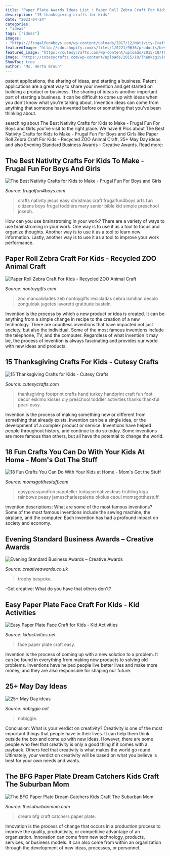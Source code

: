 ```yaml
---
title: "Paper Plate Awards Ideas List : Paper Roll Zebra Craft For Kids"
description: "15 thanksgiving crafts for kids"
date: "2023-04-24"
categories:
- "ideas"
tags: ["ideas"]
images:
- "https://frugalfun4boys.com/wp-content/uploads/2017/12/Nativity-Crafts-Pin.jpg"
featuredImage: "http://cdn.shopify.com/s/files/1/0221/9636/products/bespoke-mixed-media-awards-evening-standard-business-awards-1_1024x1024.jpg"
featured_image: "https://cutesycrafts.com/wp-content/uploads/2015/10/Thanksgiving-crafts-for-kids-9.jpg"
image: "https://cutesycrafts.com/wp-content/uploads/2015/10/Thanksgiving-crafts-for-kids-9.jpg"
ShowToc: true
author: "Ms. Herta Braun"
---
```



patent applications, the sharing of ideas, and starting a business. Patent applications are a great way to share your invention and get started on building a product or business. The sharing of ideas is another important part of starting a business. It can be difficult to come up with ideas when you don't know what you're talking about. Invention ideas can come from anything that someone has invented before or something that you've been thinking about.

	

		
searching about The Best Nativity Crafts for Kids to Make - Frugal Fun For Boys and Girls you've visit to the right place. We have 8 Pics about The Best Nativity Crafts for Kids to Make - Frugal Fun For Boys and Girls like Paper Roll Zebra Craft For Kids - Recycled ZOO Animal Craft, 25+ May Day ideas and also Evening Standard Business Awards – Creative Awards. Read more:
		
    
## The Best Nativity Crafts For Kids To Make - Frugal Fun For Boys And Girls

<img loading=lazy src="https://frugalfun4boys.com/wp-content/uploads/2017/12/Nativity-Crafts-Pin.jpg" onerror="this.onerror=null;this.src='https://tse2.mm.bing.net/th?id=OIP._g0MjTV1JLbUqhsiFhz66wHaSh&amp;pid=15.1';" alt="The Best Nativity Crafts for Kids to Make - Frugal Fun For Boys and Girls">

_Source: frugalfun4boys.com_

>crafts nativity jesus easy christmas craft frugalfun4boys arts fun citizens boys frugal toddlers mary senior bible kid simple preschool joseph. 

	

How can you use brainstroming in your work?
There are a variety of ways to use brainstroming in your work. One way is to use it as a tool to focus and organize thoughts. Another way is to use it as a tool to learn new information. Lastly, another way is to use it as a tool to improve your work performance.

    
## Paper Roll Zebra Craft For Kids - Recycled ZOO Animal Craft

<img loading=lazy src="https://nontoygifts.com/wp-content/uploads/2020/04/Paper-roll-zebra-craft_0365.jpg" onerror="this.onerror=null;this.src='https://tse2.mm.bing.net/th?id=OIP.HskmAdb7oNK7Jbg0jLAajgHaLH&amp;pid=15.1';" alt="Paper Roll Zebra Craft For Kids - Recycled ZOO Animal Craft">

_Source: nontoygifts.com_

>zoo manualidades zeb nontoygifts recicladas cebra ismihan decolo zonguldak jugetes lavoretti gratitude basteln. 

	

Invention is the process by which a new product or idea is created. It can be anything from a simple change in recipe to the creation of a new technology. There are countless inventions that have impacted not just society, but also the individual. Some of the most famous inventions include the telephone, TV, and the computer. Regardless of what invention it may be, the process of invention is always fascinating and provides our world with new ideas and products.

    
## 15 Thanksgiving Crafts For Kids - Cutesy Crafts

<img loading=lazy src="https://cutesycrafts.com/wp-content/uploads/2015/10/Thanksgiving-crafts-for-kids-9.jpg" onerror="this.onerror=null;this.src='https://tse3.mm.bing.net/th?id=OIP.xqHmJmAmODjNrtLrENI9ygAAAA&amp;pid=15.1';" alt="15 Thanksgiving Crafts for Kids - Cutesy Crafts">

_Source: cutesycrafts.com_

>thanksgiving footprint crafts hand turkey handprint craft fun foot decor eskimo kisses diy preschool toddler activities thanks thankful pearl easy. 

	

Invention is the process of making something new or different from something that already exists. Invention can be a single idea, or the development of a complex product or service. Inventions have helped people throughout history, and continue to do so today. Some inventions are more famous than others, but all have the potential to change the world.

    
## 18 Fun Crafts You Can Do With Your Kids At Home - Mom&#039;s Got The Stuff

<img loading=lazy src="https://momsgotthestuff.com/wp-content/uploads/2020/03/diy-craft-projects-for-kids-10-683x1024.jpg" onerror="this.onerror=null;this.src='https://tse4.mm.bing.net/th?id=OIP.aBxFZZwxybzSsueioTH3mQHaLG&amp;pid=15.1';" alt="18 Fun Crafts You Can Do With Your Kids at Home - Mom&#039;s Got the Stuff">

_Source: momsgotthestuff.com_

>easypeasyandfun pappteller todayscreativeideas frühling kiga rainbows peasy jamescharlespalette okolus ceoul momsgotthestuff. 

	

Invention descriptions: What are some of the most famous inventions?
Some of the most famous inventions include the sewing machine, the airplane, and the computer. Each invention has had a profound impact on society and economy.

    
## Evening Standard Business Awards – Creative Awards

<img loading=lazy src="http://cdn.shopify.com/s/files/1/0221/9636/products/bespoke-mixed-media-awards-evening-standard-business-awards-1_1024x1024.jpg" onerror="this.onerror=null;this.src='https://tse4.mm.bing.net/th?id=OIP.C6kmpSrRtxTavyZv8aBCgAHaJ4&amp;pid=15.1';" alt="Evening Standard Business Awards – Creative Awards">

_Source: creativeawards.co.uk_

>trophy bespoke. 

	

-Get creative: What do you have that others don't?

    
## Easy Paper Plate Face Craft For Kids - Kid Activities

<img loading=lazy src="https://kidactivities.net/wp-content/uploads/2020/05/how-to-make-a-paper-plate-face.jpg" onerror="this.onerror=null;this.src='https://tse2.mm.bing.net/th?id=OIP.sF1AyLlJjNntgPmcVe5vWgHaLH&amp;pid=15.1';" alt="Easy Paper Plate Face Craft for Kids - Kid Activities">

_Source: kidactivities.net_

>face paper plate craft easy. 

	

Invention is the process of coming up with a new solution to a problem. It can be found in everything from making new products to solving old problems. Inventions have helped people live better lives and make more money, and they are also responsible for shaping our future.

    
## 25+ May Day Ideas

<img loading=lazy src="https://www.nobiggie.net/wp-content/uploads/2015/04/Blooming-Monogram-25-May-Day-ideas-gifts-and-decor-NoBiggie.net_.jpg" onerror="this.onerror=null;this.src='https://tse4.mm.bing.net/th?id=OIP.Qs_151zZdwoADRk2A7h-4AHaPj&amp;pid=15.1';" alt="25+ May Day ideas">

_Source: nobiggie.net_

>nobiggie. 

	

Conclusion: What is your verdict on creativity?
Creativity is one of the most important things that people have in their lives. It can help them think outside the box and come up with new ideas. However, there are some people who feel that creativity is only a good thing if it comes with a payback. Others feel that creativity is what makes the world go round. Ultimately, your verdict on creativity will be based on what you believe is best for your own needs and wants.

    
## The BFG Paper Plate Dream Catchers Kids Craft The Suburban Mom

<img loading=lazy src="https://i1.wp.com/www.thesuburbanmom.com/wp-content/uploads/2016/06/The-BFG-Dream-Catchers.png?fit=600%2C912&amp;ssl=1" onerror="this.onerror=null;this.src='https://tse3.mm.bing.net/th?id=OIP.GhR85_i4qh-9oU6MUpcYqAHaLQ&amp;pid=15.1';" alt="The BFG Paper Plate Dream Catchers Kids Craft The Suburban Mom">

_Source: thesuburbanmom.com_

>dream bfg craft catchers paper plate. 

	

Innovation is the process of change that occurs in a production process to improve the quality, productivity, or competitive advantage of an organization. Innovation can come from new technology, products, services, or business models. It can also come from within an organization through the development of new ideas, processes, or personnel.

